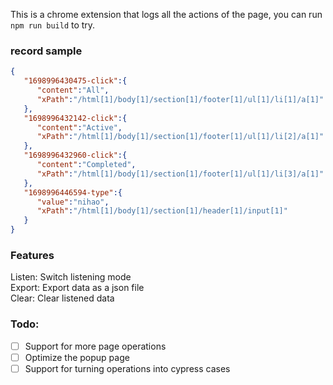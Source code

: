 This is a chrome extension that logs all the actions of the page, you can run `npm run build` to try.

### record sample
```json
{
   "1698996430475-click":{
      "content":"All",
      "xPath":"/html[1]/body[1]/section[1]/footer[1]/ul[1]/li[1]/a[1]"
   },
   "1698996432142-click":{
      "content":"Active",
      "xPath":"/html[1]/body[1]/section[1]/footer[1]/ul[1]/li[2]/a[1]"
   },
   "1698996432960-click":{
      "content":"Completed",
      "xPath":"/html[1]/body[1]/section[1]/footer[1]/ul[1]/li[3]/a[1]"
   },
   "1698996446594-type":{
      "value":"nihao",
      "xPath":"/html[1]/body[1]/section[1]/header[1]/input[1]"
   }
}
```

### Features
Listen: Switch listening mode   
Export: Export data as a json file   
Clear: Clear listened data   

### Todo:
- [ ] Support for more page operations
- [ ] Optimize the popup page
- [ ] Support for turning operations into cypress cases
